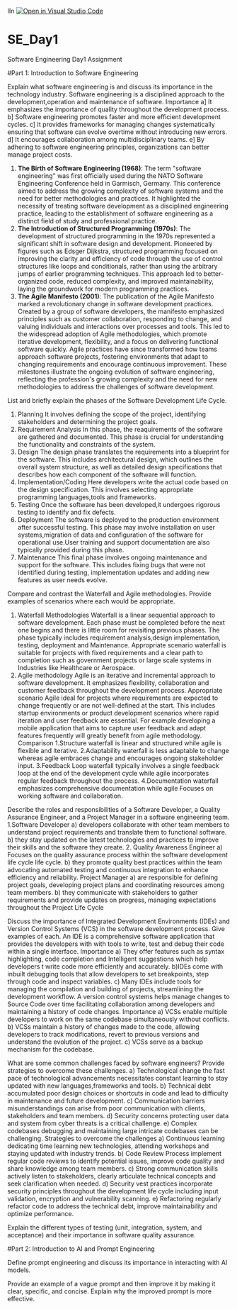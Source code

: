IIn [![Open in Visual Studio Code](https://classroom.github.com/assets/open-in-vscode-2e0aaae1b6195c2367325f4f02e2d04e9abb55f0b24a779b69b11b9e10269abc.svg)](https://classroom.github.com/online_ide?assignment_repo_id=18373557&assignment_repo_type=AssignmentRepo)
# SE_Day1
Software Engineering Day1 Assignment

#Part 1: Introduction to Software Engineering

Explain what software engineering is and discuss its importance in the technology industry.
Software engineering is a disciplined approach to the development,operation and maintenance of software.
Importance 
a] It emphasizes the importance of quality throughout the development process.
b] Software engineering promotes faster and more efficient development cycles.
c] It provides frameworks for managing changes systematically ensuring that software can evolve overtime without introducing new errors. 
d] It encourages collaboration among multidisciplinary teams. 
e] By adhering to software engineering principles, organizations can better manage project costs. 

 1. **The Birth of Software Engineering (1968)**: The term "software engineering" was first officially used during the NATO Software Engineering Conference held in Garmisch, Germany. This conference aimed to address the growing complexity of software systems and the need for better methodologies and practices. It highlighted the necessity of treating software development as a disciplined engineering practice, leading to the establishment of software engineering as a distinct field of study and professional practice.
2. **The Introduction of Structured Programming (1970s)**: The development of structured programming in the 1970s represented a significant shift in software design and development. Pioneered by figures such as Edsger Dijkstra, structured programming focused on improving the clarity and efficiency of code through the use of control structures like loops and conditionals, rather than using the arbitrary jumps of earlier programming techniques. This approach led to better-organized code, reduced complexity, and improved maintainability, laying the groundwork for modern programming practices.
3. **The Agile Manifesto (2001)**: The publication of the Agile Manifesto marked a revolutionary change in software development practices. Created by a group of software developers, the manifesto emphasized principles such as customer collaboration, responding to change, and valuing individuals and interactions over processes and tools. This led to the widespread adoption of Agile methodologies, which promote iterative development, flexibility, and a focus on delivering functional software quickly. Agile practices have since transformed how teams approach software projects, fostering environments that adapt to changing requirements and encourage continuous improvement. These milestones illustrate the ongoing evolution of software engineering, reflecting the profession's growing complexity and the need for new methodologies to address the challenges of software development.

List and briefly explain the phases of the Software Development Life Cycle.
1. Planning
   It involves defining the scope of the project, identifying stakeholders and determining the project goals.
2. Requirement Analysis
   In this phase, the reaquirements of the software are gathered and documented. This phase is crucial for understanding the functionality and constraints of the system.
3. Design
   The design phase translates the requirements into a blueprint for the software.
   This includes architectural design, which outlines the overall system structure, as well as detailed design specifications that describes how each component of the software will function.
4. Implementation/Coding
   Here developers write the actual code based on the design specification.
   This involves selecting appropriate programming languages,tools and frameworks.
5. Testing
   Once the software has been developed,it undergoes rigorous testing to identify and fix defects.
6. Deployment
   The software is deployed to the production environment after successful testing.
   This phase may involve installation on user systems,migration of data and configuration of the software for operational use.User training and support documentation are also typically provided during this phase.
7. Maintenance
   This final phase involves ongoing maintenance and support for the software.
   This includes fixing bugs that were not identified during testing, implementation updates and adding new features as user needs evolve.
   


Compare and contrast the Waterfall and Agile methodologies. Provide examples of scenarios where each would be appropriate.
1. Waterfall Methodologies
   Waterfall is a linear sequential approach to software development.
   Each phase must be completed before the next one begins and there is little room for revisiting previous phases.
   The phase typically includes requirement analysis,design implementation, testing, deployment and Maintenance.
Appropriate scenario
waterfall is suitable for projects with fixed requirements and a clear path to completion such as government projects or large scale systems in Industries like Healthcare or Aerospace.
2. Agile methodology
Agile is an iterative and incremental approach to software development.
It emphasizes flexibility, collaboration and customer feedback throughout the development process.
Appropriate scenario
Agile ideal for projects where requirements are expected to change frequently or are not well-defined at the start.
This includes startup environments or product development scenarios where rapid iteration and user feedback are essential.
For example developing a mobile application that aims to capture user feedback and adapt features frequently will greatly benefit from agile methodology.
Comparison
1.Structure
waterfall is linear and structured while agile is flexible and iterative.
2.Adaptability
waterfall is less adaptable to change whereas agile embraces change and encourages ongoing stakeholder input.
3.Feedback Loop
waterfall typically involves a single feedback loop at the end of the development cycle while agile incorporates regular feedback throughout the process.
4.Documentation
waterfall emphasizes comprehensive documentation while agile Focuses on working software and collaboration.


Describe the roles and responsibilities of a Software Developer, a Quality Assurance Engineer, and a Project Manager in a software engineering team.
1.Software Developer
a) developers collaborate with other team members to understand project requirements and translate them to functional software.
b) they stay updated on the latest technologies and practices to improve their skills and the software they create.
2. Quality Awareness Engineer
   a) Focuses on the quality assurance process within the software development life cycle life cycle.
   b) they promote quality best practices within the team advocating automated testing and continuous integration to enhance efficiency and reliability.
   Project Manager
   a) are responsible for defining project goals, developing project plans and coordinating resources among team members.
   b) they communicate with stakeholders to gather requirements and provide updates on progress, managing expectations throughout the Project Life Cycle

Discuss the importance of Integrated Development Environments (IDEs) and Version Control Systems (VCS) in the software development process. Give examples of each.
An IDE is a comprehensive software application that provides the developers with with tools to write, test and debug their code within a single interface.
Importance
a) They offer features such as syntax highlighting, code completion and Intelligent suggestions which help developers t write code more efficiently and accurately.
b)IDEs come with inbuilt debugging tools that allow developers to set breakpoints, step through code and inspect variables.
c) Many IDEs include tools for managing the compilation and building of projects, streamlining the development workflow.
A version control systems helps manage changes to Source Code over time facilitating collaboration among developers and maintaining a history of code changes.
Importance 
a) VCSs enable multiple developers to work on the same codebase simultaneously without conflicts.
b) VCSs maintain a history of changes made to the code, allowing developers to track modifications, revert to previous versions and understand the evolution of the project.
c) VCSs serve as a backup mechanism for the codebase.

What are some common challenges faced by software engineers? Provide strategies to overcome these challenges.
a) Technological change
the fast pace of technological advancements necessitates constant learning to stay updated with new languages,frameworks and tools.
b) Technical debt
accumulated poor design choices or shortcuts in code and lead to difficulty in maintenance and future development.
c) Communication barriers
misunderstandings can arise from poor communication with clients, stakeholders  and team members.
d) Security concerns
protecting user data and system from cyber threats is a critical challenge.
e) Complex codebases
debugging and maintaining large intricate codebases can be challenging.
Strategies to overcome the challenges
a) Continuous learning
dedicating time learning new technologies, attending workshops and staying updated with industry trends.
b) Code Review Process
implement regular code reviews to identify potential issues, improve code quality and share knowledge among team members.
c) Strong communication skills
actively listen to stakeholders, clearly articulate technical concepts and seek clarification when needed.
d) Security vest practices
incorporate security principles throughout the development life cycle including input validation, encryption and vulnerability scanning.
e) Refactoring 
regularly refactor code to address the technical debt, improve maintainability and optimize
performance.




Explain the different types of testing (unit, integration, system, and acceptance) and their importance in software quality assurance.


#Part 2: Introduction to AI and Prompt Engineering


Define prompt engineering and discuss its importance in interacting with AI models.


Provide an example of a vague prompt and then improve it by making it clear, specific, and concise. Explain why the improved prompt is more effective.
